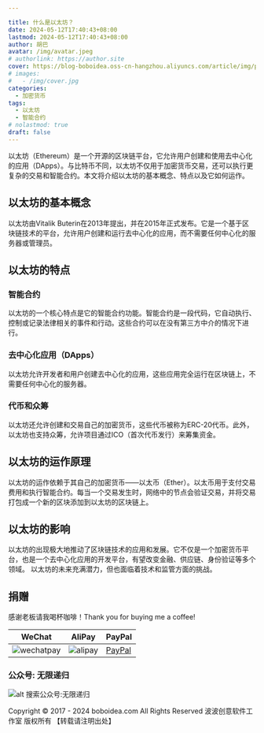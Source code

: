 ```yaml
---

title: 什么是以太坊？
date: 2024-05-12T17:40:43+08:00
lastmod: 2024-05-12T17:40:43+08:00
author: 胡巴
avatar: /img/avatar.jpeg
# authorlink: https://author.site
cover: https://blog-boboidea.oss-cn-hangzhou.aliyuncs.com/article/img/posts/auto/article%20(15).jpg
# images:
#   - /img/cover.jpg
categories:
  - 加密货币
tags:
  - 以太坊
  - 智能合约
# nolastmod: true
draft: false
---
```

以太坊（Ethereum）是一个开源的区块链平台，它允许用户创建和使用去中心化的应用（DApps）。与比特币不同，以太坊不仅用于加密货币交易，还可以执行更复杂的交易和智能合约。本文将介绍以太坊的基本概念、特点以及它如何运作。
<!--more-->
## 以太坊的基本概念
以太坊由Vitalik Buterin在2013年提出，并在2015年正式发布。它是一个基于区块链技术的平台，允许用户创建和运行去中心化的应用，而不需要任何中心化的服务器或管理员。
## 以太坊的特点
### 智能合约
以太坊的一个核心特点是它的智能合约功能。智能合约是一段代码，它自动执行、控制或记录法律相关的事件和行动。这些合约可以在没有第三方中介的情况下进行。
### 去中心化应用（DApps）
以太坊允许开发者和用户创建去中心化的应用，这些应用完全运行在区块链上，不需要任何中心化的服务器。
### 代币和众筹
以太坊还允许创建和交易自己的加密货币，这些代币被称为ERC-20代币。此外，以太坊也支持众筹，允许项目通过ICO（首次代币发行）来筹集资金。
## 以太坊的运作原理
以太坊的运作依赖于其自己的加密货币——以太币（Ether）。以太币用于支付交易费用和执行智能合约。每当一个交易发生时，网络中的节点会验证交易，并将交易打包成一个新的区块添加到以太坊的区块链上。
## 以太坊的影响
以太坊的出现极大地推动了区块链技术的应用和发展。它不仅是一个加密货币平台，也是一个去中心化应用的开发平台，有望改变金融、供应链、身份验证等多个领域。
以太坊的未来充满潜力，但也面临着技术和监管方面的挑战。

## 捐赠

感谢老板请我喝杯咖啡！Thank you for buying me a coffee!

| WeChat | AliPay | PayPal |
| --- | --- | --- |
| ![wechatpay](https://blog-boboidea.oss-cn-hangzhou.aliyuncs.com/pay/wechat_%E6%94%B6%E6%AC%BE%E7%A0%81.jpg) | ![alipay](https://blog-boboidea.oss-cn-hangzhou.aliyuncs.com/pay/alipay.jpg) | [PayPal](https://paypal.me/JianboQin?country.x=C2&locale.x=zh_XC) |

### 公众号: 无限递归

![alt 搜索公众号:无限递归](https://blog-boboidea.oss-cn-hangzhou.aliyuncs.com/article/img/gongzhonghao.jpeg "无限递归")

<!--declare-declare-->

Copyright &copy; 2017 - 2024 boboidea.com All Rights Reserved 波波创意软件工作室 版权所有 【转载请注明出处】